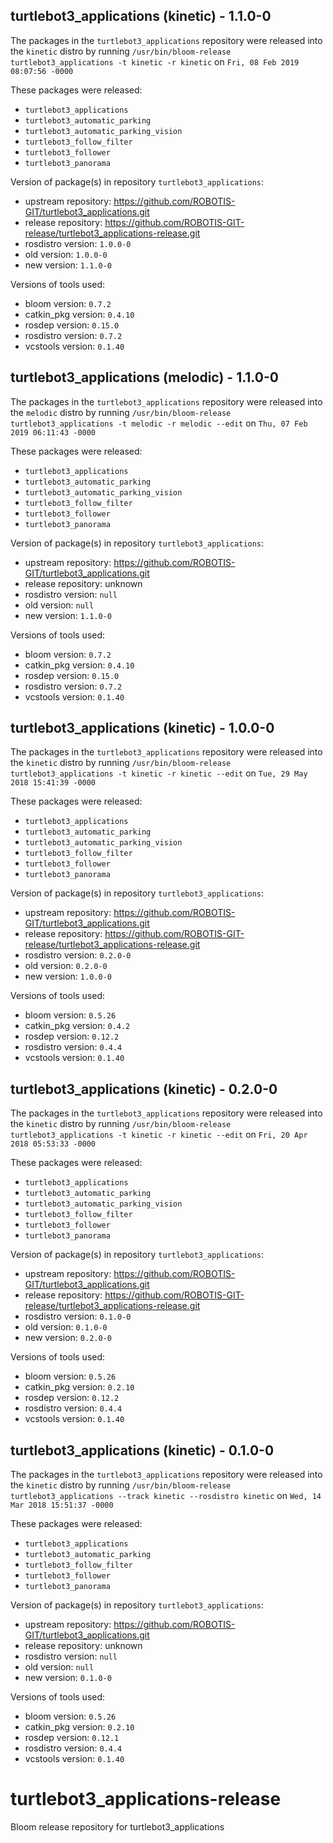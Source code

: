 ## turtlebot3_applications (kinetic) - 1.1.0-0

The packages in the `turtlebot3_applications` repository were released into the `kinetic` distro by running `/usr/bin/bloom-release turtlebot3_applications -t kinetic -r kinetic` on `Fri, 08 Feb 2019 08:07:56 -0000`

These packages were released:
- `turtlebot3_applications`
- `turtlebot3_automatic_parking`
- `turtlebot3_automatic_parking_vision`
- `turtlebot3_follow_filter`
- `turtlebot3_follower`
- `turtlebot3_panorama`

Version of package(s) in repository `turtlebot3_applications`:

- upstream repository: https://github.com/ROBOTIS-GIT/turtlebot3_applications.git
- release repository: https://github.com/ROBOTIS-GIT-release/turtlebot3_applications-release.git
- rosdistro version: `1.0.0-0`
- old version: `1.0.0-0`
- new version: `1.1.0-0`

Versions of tools used:

- bloom version: `0.7.2`
- catkin_pkg version: `0.4.10`
- rosdep version: `0.15.0`
- rosdistro version: `0.7.2`
- vcstools version: `0.1.40`


## turtlebot3_applications (melodic) - 1.1.0-0

The packages in the `turtlebot3_applications` repository were released into the `melodic` distro by running `/usr/bin/bloom-release turtlebot3_applications -t melodic -r melodic --edit` on `Thu, 07 Feb 2019 06:11:43 -0000`

These packages were released:
- `turtlebot3_applications`
- `turtlebot3_automatic_parking`
- `turtlebot3_automatic_parking_vision`
- `turtlebot3_follow_filter`
- `turtlebot3_follower`
- `turtlebot3_panorama`

Version of package(s) in repository `turtlebot3_applications`:

- upstream repository: https://github.com/ROBOTIS-GIT/turtlebot3_applications.git
- release repository: unknown
- rosdistro version: `null`
- old version: `null`
- new version: `1.1.0-0`

Versions of tools used:

- bloom version: `0.7.2`
- catkin_pkg version: `0.4.10`
- rosdep version: `0.15.0`
- rosdistro version: `0.7.2`
- vcstools version: `0.1.40`


## turtlebot3_applications (kinetic) - 1.0.0-0

The packages in the `turtlebot3_applications` repository were released into the `kinetic` distro by running `/usr/bin/bloom-release turtlebot3_applications -t kinetic -r kinetic --edit` on `Tue, 29 May 2018 15:41:39 -0000`

These packages were released:
- `turtlebot3_applications`
- `turtlebot3_automatic_parking`
- `turtlebot3_automatic_parking_vision`
- `turtlebot3_follow_filter`
- `turtlebot3_follower`
- `turtlebot3_panorama`

Version of package(s) in repository `turtlebot3_applications`:

- upstream repository: https://github.com/ROBOTIS-GIT/turtlebot3_applications.git
- release repository: https://github.com/ROBOTIS-GIT-release/turtlebot3_applications-release.git
- rosdistro version: `0.2.0-0`
- old version: `0.2.0-0`
- new version: `1.0.0-0`

Versions of tools used:

- bloom version: `0.5.26`
- catkin_pkg version: `0.4.2`
- rosdep version: `0.12.2`
- rosdistro version: `0.4.4`
- vcstools version: `0.1.40`


## turtlebot3_applications (kinetic) - 0.2.0-0

The packages in the `turtlebot3_applications` repository were released into the `kinetic` distro by running `/usr/bin/bloom-release turtlebot3_applications -t kinetic -r kinetic --edit` on `Fri, 20 Apr 2018 05:53:33 -0000`

These packages were released:
- `turtlebot3_applications`
- `turtlebot3_automatic_parking`
- `turtlebot3_automatic_parking_vision`
- `turtlebot3_follow_filter`
- `turtlebot3_follower`
- `turtlebot3_panorama`

Version of package(s) in repository `turtlebot3_applications`:

- upstream repository: https://github.com/ROBOTIS-GIT/turtlebot3_applications.git
- release repository: https://github.com/ROBOTIS-GIT-release/turtlebot3_applications-release.git
- rosdistro version: `0.1.0-0`
- old version: `0.1.0-0`
- new version: `0.2.0-0`

Versions of tools used:

- bloom version: `0.5.26`
- catkin_pkg version: `0.2.10`
- rosdep version: `0.12.2`
- rosdistro version: `0.4.4`
- vcstools version: `0.1.40`


## turtlebot3_applications (kinetic) - 0.1.0-0

The packages in the `turtlebot3_applications` repository were released into the `kinetic` distro by running `/usr/bin/bloom-release turtlebot3_applications --track kinetic --rosdistro kinetic` on `Wed, 14 Mar 2018 15:51:37 -0000`

These packages were released:
- `turtlebot3_applications`
- `turtlebot3_automatic_parking`
- `turtlebot3_follow_filter`
- `turtlebot3_follower`
- `turtlebot3_panorama`

Version of package(s) in repository `turtlebot3_applications`:

- upstream repository: https://github.com/ROBOTIS-GIT/turtlebot3_applications.git
- release repository: unknown
- rosdistro version: `null`
- old version: `null`
- new version: `0.1.0-0`

Versions of tools used:

- bloom version: `0.5.26`
- catkin_pkg version: `0.2.10`
- rosdep version: `0.12.1`
- rosdistro version: `0.4.4`
- vcstools version: `0.1.40`


# turtlebot3_applications-release
Bloom release repository for turtlebot3_applications
